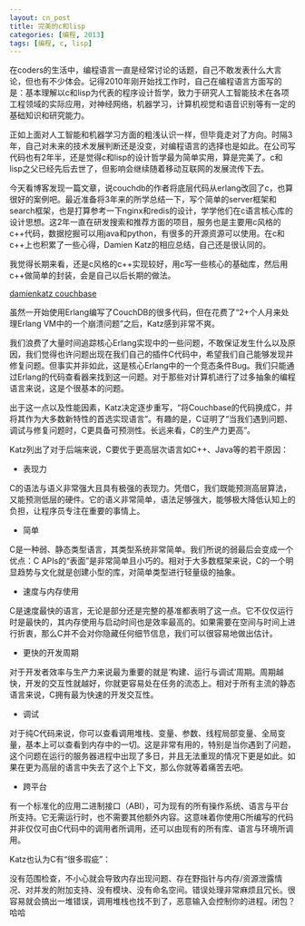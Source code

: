 ```yaml
---
layout: cn_post
title: 完美的c和lisp
categories: [编程, 2013]
tags: [编程, c, lisp]
---
```


在coders的生活中，编程语言一直是经常讨论的话题，自己不敢发表什么大言论，但也有不少体会。记得2010年刚开始找工作时，自己在编程语言方面写的是：基本理解以c和lisp为代表的程序设计哲学，致力于研究人工智能技术在各项工程领域的实际应用，对神经网络，机器学习，计算机视觉和语音识别等有一定的基础知识和研究能力。

正如上面对人工智能和机器学习方面的粗浅认识一样，但毕竟走对了方向。时隔3年，自己对未来的技术发展判断还是没变，对编程语言的选择也是如此。在公司写代码也有2年半，还是觉得c和lisp的设计哲学最为简单实用，算是完美了。c和lisp之父已经先后去世了，但影响会继续随着移动互联网的发展流传下去。

今天看博客发现一篇文章，说couchdb的作者将底层代码从erlang改回了c，也算很好的案例吧。最近准备将3年来的所学总结一下，写个简单的server框架和search框架，也是打算参考一下nginx和redis的设计，学学他们在c语言核心库的设计思想。这2年一直在研发搜索和推荐方面的项目，服务也是主要用c风格的c++代码，数据挖掘可以用java和python，有很多的开源资源可以使用。在c和c++上也积累了一些心得，Damien Katz的相应总结，自己还是很认同的。

我觉得长期来看，还是c风格的c++实现较好，用c写一些核心的基础库，然后用c++做简单的封装，会是自己以后长期的做法。

[damienkatz couchbase](http://damienkatz.net/2013/01/the_unreasonable_effectiveness_of_c.html)

虽然一开始使用Erlang编写了CouchDB的很多代码，但在花费了“2+个人月来处理Erlang VM中的一个崩溃问题”之后，Katz感到非常不爽。

我们浪费了大量时间追踪核心Erlang实现中的一些问题，不敢保证发生什么以及原因，我们觉得也许问题出现在我们自己的插件C代码中，希望我们自己能够发现并修复问题。但事实并非如此，这是核心Erlang中的一个竞态条件Bug。我们只能通过Erlang的代码查看器来找到这一问题。对于那些对计算机进行了过多抽象的编程语言来说，这是个很基本的问题。 

出于这一点以及性能因素，Katz决定逐步重写，“将Couchbase的代码换成C，并将其作为大多数新特性的首选实现语言”。有趣的是，C证明了“当我们遇到问题、调试与修复问题时，C更具备可预测性。长远来看，C的生产力更高”。

Katz列出了对于后端来说，C要优于更高层次语言如C++、Java等的若干原因：

- 表现力

C的语法与语义非常强大且具有极强的表现力。凭借C，我们既能预测高层算法，又能预测低层的硬件。它的语义非常简单，语法足够强大，能够极大降低认知上的负担，让程序员专注在重要的事情上。

- 简单

C是一种弱、静态类型语言，其类型系统非常简单。我们所说的弱最后会变成一个优点：C APIs的“表面”是非常简单且小巧的。相对于大多数框架来说，C的一个明显趋势与文化就是创建小型的库，对简单类型进行轻量级的抽象。

- 速度与内存使用

C是速度最快的语言，无论是部分还是完整的基准都表明了这一点。它不仅仅运行时是最快的，其内存使用与启动时间也是效率最高的。如果需要在空间与时间上进行折衷，那么C并不会对你隐藏任何细节信息，我们可以很容易地做出估计。

- 更快的开发周期

对于开发者效率与生产力来说最为重要的就是‘构建、运行与调试’周期。周期越快，开发的交互性就越好，你就更容易处在任务的流态上。相对于所有主流的静态语言来说，C拥有最为快速的开发交互性。

- 调试

对于纯C代码来说，你可以查看调用堆栈、变量、参数、线程局部变量、全局变量，基本上可以查看到内存中的一切。这是非常有用的，特别是当你遇到了问题，这个问题在运行的服务器进程中出现了多日，并且无法重现的情况下更是如此。如果在更为高层的语言中失去了这个上下文，那么你就等着痛苦去吧。

- 跨平台

有一个标准化的应用二进制接口（ABI），可为现有的所有操作系统、语言与平台所支持。它无需运行时，也不需要其他额外内容。这意味着你使用C所编写的代码并非仅仅可由C代码中的调用者所调用，还可以由现有的所有库、语言与环境所调用。

Katz也认为C有“很多瑕疵”：

没有范围检查，不小心就会导致内存出现问题、存在野指针与内存/资源泄露情况、对并发的附加支持、没有模块、没有命名空间。错误处理非常麻烦且冗长。很容易就会搞出一堆错误，调用堆栈也找不到了，恶意输入会控制你的进程。闭包？哈哈 


